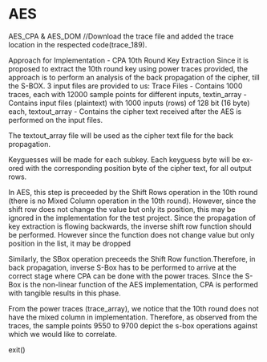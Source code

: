 # AES
AES_CPA &amp; AES_DOM 
//Download the trace file and added the trace location in the respected code(trace_189).




Approach for Implementation - CPA 10th Round Key Extraction
Since it is proposed to extract the 10th round key using power traces provided, the approach is to perform an analysis of the back propagation of the cipher, till the S-BOX. 3 input files are provided to us: Trace Files - Contains 1000 traces, each with 12000 sample points for different inputs, textin_array - Contains input files (plaintext) with 1000 inputs (rows) of 128 bit (16 byte) each, textout_array - Contains the cipher text received after the AES is performed on the input files.

The textout_array file will be used as the cipher text file for the back propagation.

Keyguesses will be made for each subkey. Each keyguess byte will be ex-ored with the corresponding position byte of the cipher text, for all output rows.

In AES, this step is preceeded by the Shift Rows operation in the 10th round (there is no Mixed Column operation in the 10th round). However, since the shift row does not change the value but only its position, this may be ignored in the implementation for the test project. Since the propagation of key extraction is flowing backwards, the inverse shift row function should be performed. However since the function does not change value but only position in the list, it may be dropped

Similarly, the SBox operation preceeds the Shift Row function.Therefore, in back propagation, inverse S-Box has to be performed to arrive at the correct stage where CPA can be done with the power traces. SInce the S-Box is the non-linear function of the AES implementation, CPA is performed with tangible results in this phase.

From the power traces (trace_array), we notice that the 10th round does not have the mixed column in implementation. Therefore, as observed from the traces, the sample points 9550 to 9700 depict the s-box operations against which we would like to correlate.


exit()
